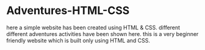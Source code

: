 # Adventures-HTML-CSS
here a simple website has been created using HTML &amp; CSS. different different adventures activities have been shown here. this is a very beginner friendly website which is built only using HTML and CSS.
